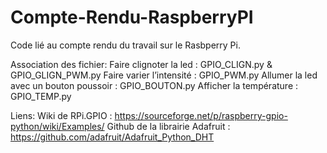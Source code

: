# Compte-Rendu-RaspberryPI
Code lié au compte rendu du travail sur le Rasbperry Pi.

Association des fichier:
  Faire clignoter la led  : GPIO_CLIGN.py & GPIO_GLIGN_PWM.py
  Faire varier l’intensité : GPIO_PWM.py
  Allumer la led avec un bouton poussoir : GPIO_BOUTON.py
  Afficher la température : GPIO_TEMP.py

Liens:
Wiki de RPi.GPIO : https://sourceforge.net/p/raspberry-gpio-python/wiki/Examples/
Github de la librairie Adafruit : https://github.com/adafruit/Adafruit_Python_DHT
